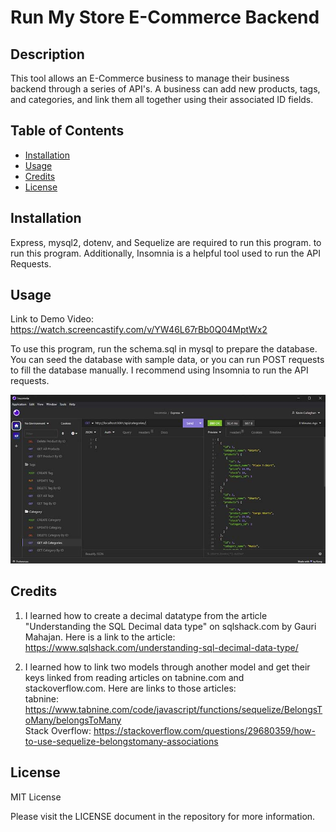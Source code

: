 # Run My Store E-Commerce Backend

## Description

This tool allows an E-Commerce business to manage their business backend through a series of API's.  A business can add new products, tags, and categories, and link them all together using their associated ID fields.

## Table of Contents

- [Installation](#installation)
- [Usage](#usage)
- [Credits](#credits)
- [License](#license)

## Installation

Express, mysql2, dotenv, and Sequelize are required to run this program. to run this program.  Additionally, Insomnia is a helpful tool used to run the API Requests.

## Usage

Link to Demo Video: https://watch.screencastify.com/v/YW46L67rBb0Q04MptWx2 

To use this program, run the schema.sql in mysql to prepare the database.  You can seed the database with sample data, or you can run POST requests to fill the database manually.  I recommend using Insomnia to run the API requests.


![screenshot](assets/screenshot.jpg)


## Credits

1. I learned how to create a decimal datatype from the article "Understanding the SQL Decimal data type" on sqlshack.com by Gauri Mahajan.  Here is a link to the article: https://www.sqlshack.com/understanding-sql-decimal-data-type/ 

2. I learned how to link two models through another model and get their keys linked from reading articles on tabnine.com and stackoverflow.com.  Here are links to those articles: <br>
tabnine: https://www.tabnine.com/code/javascript/functions/sequelize/BelongsToMany/belongsToMany  <br>
Stack Overflow: https://stackoverflow.com/questions/29680359/how-to-use-sequelize-belongstomany-associations 



## License

MIT License

Please visit the LICENSE document in the repository for more information.
